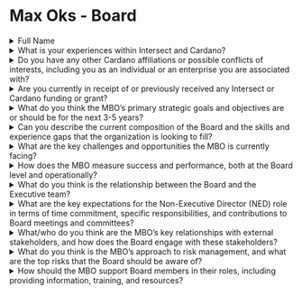# Max Oks - Board

<details>

<summary>Full Name</summary>

Max Oks

</details>



<details>

<summary>What is your experiences within Intersect and Cardano?</summary>

Z

</details>



<details>

<summary>Do you have any other Cardano affiliations or possible conflicts of interests, including you as an individual or an enterprise you are associated with?</summary>

No

</details>



<details>

<summary>Are you currently in receipt of or previously received any Intersect or Cardano funding or grant?</summary>

No

</details>



<details>

<summary>What do you think the MBO’s primary strategic goals and objectives are or should be for the next 3-5 years?</summary>

El MBO debería centrarse en tres áreas principales para los próximos 3-5 años: aumentar la adopción de la blockchain de Cardano a nivel global, mejorar la escalabilidad y sostenibilidad de la red para manejar un mayor volumen de transacciones sin comprometer la seguridad, y fomentar la colaboración con gobiernos y entidades educativas para fortalecer la infraestructura descentralizada. También es crucial trabajar en la creación de una mayor transparencia y participación comunitaria dentro de la gobernanza de la blockchain.

\-

The MBO should focus on three main areas for the next 3-5 years: increasing the adoption of the Cardano blockchain globally, improving the scalability and sustainability of the network to handle higher transaction volumes without compromising security, and fostering collaboration with governments and educational entities to strengthen the decentralized infrastructure. It is also crucial to work on creating greater transparency and community participation within blockchain governance.

</details>



<details>

<summary>Can you describe the current composition of the Board and the skills and experience gaps that the organization is looking to fill?</summary>

Actualmente, el Board cuenta con una sólida representación de expertos en blockchain y tecnología financiera. Sin embargo, creo que la organización podría beneficiarse al incorporar miembros con experiencia en gobernanza corporativa, manejo de riesgos y relaciones con reguladores globales. Esto podría ayudar a fortalecer la toma de decisiones estratégicas y garantizar una expansión controlada en mercados clave

\-

Currently, the Board has a strong representation of blockchain and fintech experts. However, I believe the organization could benefit from bringing in members with experience in corporate governance, risk management, and relationships with global regulators. This could help strengthen strategic decision-making and ensure controlled expansion in key markets.

</details>



<details>

<summary>What are the key challenges and opportunities the MBO is currently facing?</summary>

Uno de los desafíos clave es la competencia creciente en el espacio de blockchain, lo que obliga a Cardano a innovar continuamente. Además, la escalabilidad sigue siendo un reto importante para manejar una adopción masiva sin perder rendimiento. Sin embargo, existen grandes oportunidades en la adopción institucional de Cardano como plataforma para soluciones financieras y de contratos inteligentes, especialmente en sectores como la educación, la salud y los servicios financieros en regiones en desarrollo.

\-

One of the key challenges is the increasing competition in the blockchain space, which forces Cardano to continuously innovate. Furthermore, scalability remains a major challenge to handle mass adoption without losing performance. However, there are huge opportunities in institutional adoption of Cardano as a platform for financial and smart contract solutions, especially in sectors such as education, healthcare, and financial services in developing regions.

</details>



<details>

<summary>How does the MBO measure success and performance, both at the Board level and operationally?</summary>

El éxito a nivel de Board se mide en función de la ejecución de las estrategias clave que aseguran el crecimiento sostenido y la adopción global de Cardano. En términos operativos, el desempeño se mide mediante indicadores como la cantidad de transacciones procesadas en la blockchain, la estabilidad de la red, el aumento en la cantidad de contratos inteligentes implementados, y la cantidad de asociaciones clave con instituciones gubernamentales y educativas. A nivel social, se valora el impacto positivo de la tecnología en comunidades vulnerables y la democratización del acceso financiero

\-

Success at the Board level is measured by the execution of key strategies that ensure sustained growth and global adoption of Cardano. Operationally, performance is measured by indicators such as the number of transactions processed on the blockchain, the stability of the network, the increase in the number of smart contracts deployed, and the number of key partnerships with government and educational institutions. At the social level, the positive impact of the technology on vulnerable communities and the democratization of financial access are valued.

</details>



<details>

<summary>What do you think is the relationship between the Board and the Executive team?</summary>

La relación entre el Board y el equipo ejecutivo debe ser de cooperación estrecha, donde el Board provee la supervisión estratégica y el equipo ejecutivo se enfoca en la implementación efectiva de las decisiones tomadas. El Board establece las prioridades de alto nivel y supervisa el cumplimiento de los objetivos, mientras que el equipo ejecutivo se encarga de la ejecución táctica y operativa, asegurando que las iniciativas diarias estén alineadas con la visión a largo plazo de la organización&#x20;

\-

The relationship between the Board and the executive team should be one of close cooperation, with the Board providing strategic oversight and the executive team focusing on the effective implementation of decisions made. The Board sets high-level priorities and oversees the achievement of objectives, while the executive team is responsible for tactical and operational execution, ensuring that daily initiatives are aligned with the long-term vision of the organization.

</details>



<details>

<summary>What are the key expectations for the Non-Executive Director (NED) role in terms of time commitment, specific responsibilities, and contributions to Board meetings and committees?</summary>

Los Non-Executive Directors deben dedicar un tiempo significativo a participar activamente en reuniones clave del Board y en comités especializados, como auditoría y riesgo. Su papel es crucial para aportar una perspectiva independiente que enriquezca el debate y garantice que se tomen decisiones equilibradas y alineadas con los intereses de todos los stakeholders. Se espera que contribuyan en la revisión y evaluación de la estrategia organizacional, la gestión de riesgos y la transparencia en la toma de decisiones.

\-

Non-Executive Directors must devote significant time to actively participating in key Board meetings and in specialist committees, such as audit and risk. Their role is crucial in providing an independent perspective that enriches the debate and ensures that balanced decisions are made, aligned with the interests of all stakeholders. They are expected to contribute to the review and evaluation of organisational strategy, risk management and transparency in decision-making.

</details>



<details>

<summary>What/who do you think are the MBO’s key relationships with external stakeholders, and how does the Board engage with these stakeholders?</summary>

Las relaciones clave de la MBO incluyen a desarrolladores de la comunidad, instituciones educativas, entidades gubernamentales, ONGs y partners empresariales. El Board debe garantizar una comunicación clara y fluida con estos grupos, estableciendo canales de colaboración y asegurando que los intereses de los stakeholders externos se alineen con la visión estratégica de Cardano. Además, es fundamental que el Board juegue un rol activo en la formación de nuevas asociaciones que potencien el uso de la tecnología de Cardano en sectores críticos

\-

Key MBO relationships include community developers, educational institutions, government entities, NGOs, and business partners. The Board must ensure clear and fluid communication with these groups, establishing channels of collaboration and ensuring that the interests of external stakeholders are aligned with Cardano's strategic vision. Furthermore, it is critical that the Board plays an active role in forming new partnerships that enhance the use of Cardano technology in critical sectors.

</details>



<details>

<summary>What do you think is the MBO’s approach to risk management, and what are the top risks that the Board should be aware of?</summary>

La gestión de riesgos en la MBO debe ser proactiva, anticipando tanto riesgos técnicos como regulatorios. Los principales riesgos incluyen posibles fallos de seguridad en la red, el impacto de nuevas regulaciones sobre criptomonedas en diversas jurisdicciones, y la escalabilidad para soportar un crecimiento rápido en el número de usuarios. Además, es importante gestionar el riesgo reputacional, asegurando que Cardano mantenga su imagen de confiabilidad e innovación en un entorno competitivo y en constante cambio

\-

Risk management in MBO must be proactive, anticipating both technical and regulatory risks. Key risks include potential network security breaches, the impact of new cryptocurrency regulations in various jurisdictions, and scalability to support rapid growth in user numbers. Additionally, it is important to manage reputational risk, ensuring that Cardano maintains its image of reliability and innovation in a competitive and ever-changing environment.

</details>



<details>

<summary>How should the MBO support Board members in their roles, including providing information, training, and resources?</summary>

La MBO debería asegurar que los miembros del Board tengan acceso a información actualizada y relevante, tanto sobre los desarrollos tecnológicos como sobre las tendencias regulatorias y de mercado. También es clave ofrecer capacitación continua en áreas como gobernanza, manejo de riesgos y nuevas tecnologías emergentes dentro del ecosistema blockchain. Contar con recursos adecuados, como reportes de desempeño y estudios de mercado, permitirá que los miembros del Board tomen decisiones informadas y alineadas con la visión a largo plazo de la organización

\-

The MBO should ensure that Board members have access to up-to-date and relevant information on both technological developments and regulatory and market trends. It is also key to offer ongoing training in areas such as governance, risk management and new emerging technologies within the blockchain ecosystem. Having adequate resources, such as performance reports and market research, will allow Board members to make informed decisions aligned with the long-term vision of the organization.

</details>
